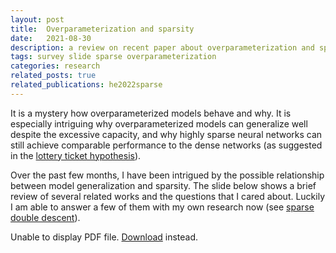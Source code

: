 ```yaml
---
layout: post
title:  Overparameterization and sparsity
date:   2021-08-30
description: a review on recent paper about overparameterization and sparsity
tags: survey slide sparse overparameterization
categories: research
related_posts: true
related_publications: he2022sparse
---
```


It is a mystery how overparameterized models behave and why. It is especially intriguing why overparameterized models can generalize well despite the excessive capacity, and why highly sparse neural networks can still achieve comparable performance to the dense networks (as suggested in the [lottery ticket hypothesis](https://arxiv.org/abs/1803.03635)). 

Over the past few months, I have been intrigued by the possible relationship between model generalization and sparsity. The slide below shows a brief review of several related works and the questions that I cared about. Luckily I am able to answer a few of them with my own research now (see [sparse double descent](https://he-zh.github.io/_posts/2022-07-Sparse_double_descent/)).


<object data="/assets/pdf/ZhengHe_overparametrized_neural_networks.pdf" width="100%" height="500px">
    <p>Unable to display PDF file. <a href="/assets/pdf/ZhengHe_overparametrized_neural_networks.pdf">Download</a> instead.</p>
</object>